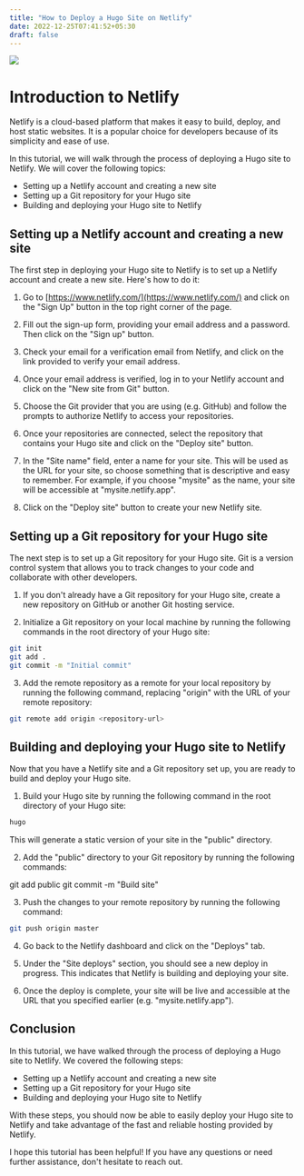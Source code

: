 ```yaml
---
title: "How to Deploy a Hugo Site on Netlify"
date: 2022-12-25T07:41:52+05:30
draft: false
---
```



![](https://linuxtutorialforbeginners.com/assets/Pictures/hugo-netlify.png)
# Introduction to Netlify

Netlify is a cloud-based platform that makes it easy to build, deploy, and host static websites. It is a popular choice for developers because of its simplicity and ease of use.

In this tutorial, we will walk through the process of deploying a Hugo site to Netlify. We will cover the following topics:

- Setting up a Netlify account and creating a new site
- Setting up a Git repository for your Hugo site
- Building and deploying your Hugo site to Netlify

## Setting up a Netlify account and creating a new site

The first step in deploying your Hugo site to Netlify is to set up a Netlify account and create a new site. Here's how to do it:

1. Go to [https://www.netlify.com/](https://www.netlify.com/) and click on the "Sign Up" button in the top right corner of the page.

2. Fill out the sign-up form, providing your email address and a password. Then click on the "Sign up" button.

3. Check your email for a verification email from Netlify, and click on the link provided to verify your email address.

4. Once your email address is verified, log in to your Netlify account and click on the "New site from Git" button.

5. Choose the Git provider that you are using (e.g. GitHub) and follow the prompts to authorize Netlify to access your repositories.

6. Once your repositories are connected, select the repository that contains your Hugo site and click on the "Deploy site" button.

7. In the "Site name" field, enter a name for your site. This will be used as the URL for your site, so choose something that is descriptive and easy to remember. For example, if you choose "mysite" as the name, your site will be accessible at "mysite.netlify.app".

8. Click on the "Deploy site" button to create your new Netlify site.

## Setting up a Git repository for your Hugo site

The next step is to set up a Git repository for your Hugo site. Git is a version control system that allows you to track changes to your code and collaborate with other developers.

1. If you don't already have a Git repository for your Hugo site, create a new repository on GitHub or another Git hosting service.

2. Initialize a Git repository on your local machine by running the following commands in the root directory of your Hugo site:

```bash
git init
git add .
git commit -m "Initial commit"
```


3. Add the remote repository as a remote for your local repository by running the following command, replacing "origin" with the URL of your remote repository:


```bash 
git remote add origin <repository-url>
```


## Building and deploying your Hugo site to Netlify

Now that you have a Netlify site and a Git repository set up, you are ready to build and deploy your Hugo site.

1. Build your Hugo site by running the following command in the root directory of your Hugo site:

```bash
hugo
```


This will generate a static version of your site in the "public" directory.

2. Add the "public" directory to your Git repository by running the following commands:

git add public
git commit -m "Build site"


3. Push the changes to your remote repository by running the following command:

```bash
git push origin master
```

4. Go back to the Netlify dashboard and click on the "Deploys" tab.

5. Under the "Site deploys" section, you should see a new deploy in progress. This indicates that Netlify is building and deploying your site.

6. Once the deploy is complete, your site will be live and accessible at the URL that you specified earlier (e.g. "mysite.netlify.app").

## Conclusion

In this tutorial, we have walked through the process of deploying a Hugo site to Netlify. We covered the following steps:

- Setting up a Netlify account and creating a new site
- Setting up a Git repository for your Hugo site
- Building and deploying your Hugo site to Netlify

With these steps, you should now be able to easily deploy your Hugo site to Netlify and take advantage of the fast and reliable hosting provided by Netlify.

I hope this tutorial has been helpful! If you have any questions or need further assistance, don't hesitate to reach out.

